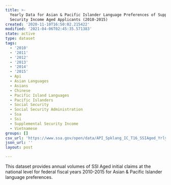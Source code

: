 ```yaml
---
title: >-
  Yearly Data for Asian & Pacific Islander Language Preferences of Supplemental
  Security Income Aged Applicants (2010-2015)
created: '2020-11-10T16:50:02.215422'
modified: '2021-04-06T02:45:35.571383'
state: active
type: dataset
tags:
  - '2010'
  - '2011'
  - '2012'
  - '2013'
  - '2014'
  - '2015'
  - Api
  - Asian Languages
  - Asians
  - Chinese
  - Pacific Island Languages
  - Pacific Islanders
  - Social Security
  - Social Security Administration
  - Ssa
  - Ssi
  - Supplemental Security Income
  - Vietnamese
groups: []
csv_url: 'https://www.ssa.gov/open/data/API_Spklang_IC_T16_SSIAged_Yrly.csv'
json_url: ''
layout: post

---
```

This dataset provides annual volumes of SSI Aged initial claims at the national level for federal fiscal years 2010-2015 for Asian & Pacific Islander language preferences.
